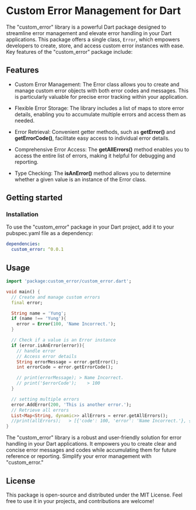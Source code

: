 # Custom Error Management for Dart

The "custom_error" library is a powerful Dart package designed to streamline error management and elevate error handling in your Dart applications. This package offers a single class, `Error`, which empowers developers to create, store, and access custom error instances with ease. Key features of the "custom_error" package include:

## Features

* Custom Error Management: The Error class allows you to create and manage custom error objects with both error codes and messages. This is particularly valuable for precise error tracking within your application.

* Flexible Error Storage: The library includes a list of maps to store error details, enabling you to accumulate multiple errors and access them as needed.

* Error Retrieval: Convenient getter methods, such as **getError()** and **getErrorCode()**, facilitate easy access to individual error details.

* Comprehensive Error Access: The **getAllErrors()** method enables you to access the entire list of errors, making it helpful for debugging and reporting.

* Type Checking: The **isAnError()** method allows you to determine whether a given value is an instance of the Error class.

## Getting started

### Installation

To use the "custom_error" package in your Dart project, add it to your pubspec.yaml file as a dependency:

```yaml
dependencies:
  custom_error: ^0.0.1
```

## Usage

```dart
import 'package:custom_error/custom_error.dart';

void main() {
  // Create and manage custom errors
  final error;

  String name = 'Yung';
  if (name !== 'Yung'){
    error = Error(100, 'Name Incorrect.');
  }

  // Check if a value is an Error instance
  if (error.isAnError(error)){
    // handle error
    // Access error details
    String errorMessage = error.getError();
    int errorCode = error.getErrorCode();

    // print(errorMessage); > Name Incorrect.
    // print('$errorCode');    > 100
  }

  // setting multiple errors
  error.AddError(200, 'This is another error.');
  // Retrieve all errors
  List<Map<String, dynamic>> allErrors = error.getAllErrors();
  //print(allErrors);   > [{'code': 100, 'error': 'Name Incorrect.'}, {'code': 200, 'error': 'This is another error.'}]
}
```

The "custom_error" library is a robust and user-friendly solution for error handling in your Dart applications. It empowers you to create clear and concise error messages and codes while accumulating them for future reference or reporting. Simplify your error management with "custom_error."

## License

This package is open-source and distributed under the MIT License. Feel free to use it in your projects, and contributions are welcome!